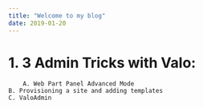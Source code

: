 ```yaml
---
title: "Welcome to my blog"
date: 2019-01-20
---
```


# 1. 3 Admin Tricks with Valo:
		A. Web Part Panel Advanced Mode
    B. Provisioning a site and adding templates
    C. ValoAdmin 
